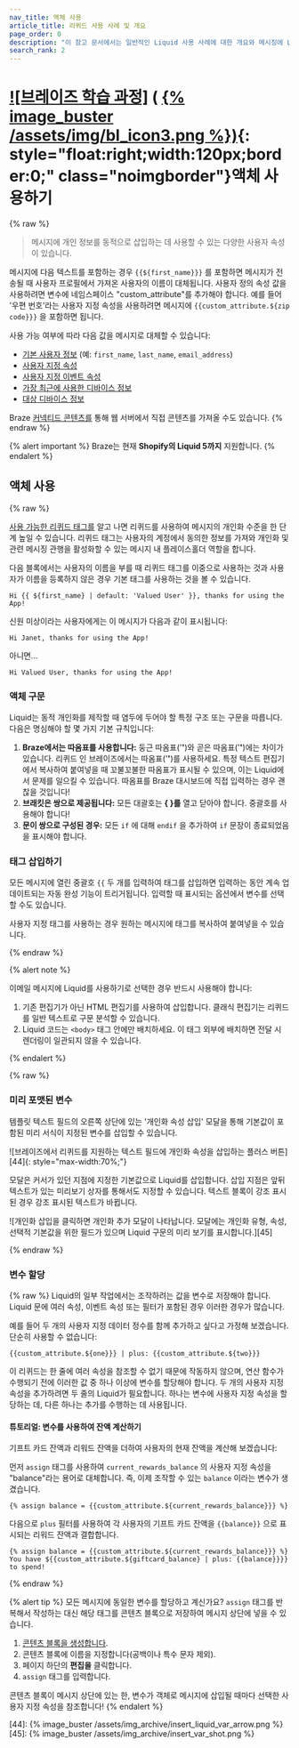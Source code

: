 ```yaml
---
nav_title: 액체 사용
article_title: 리퀴드 사용 사례 및 개요
page_order: 0
description: "이 참고 문서에서는 일반적인 Liquid 사용 사례에 대한 개요와 메시징에 Liquid 태그를 포함하는 방법에 대해 설명합니다."
search_rank: 2
---
```


# [![브레이즈 학습 과정]](https://learning.braze.com/path/dynamic-personalization-with-liquid) ( [{% image_buster /assets/img/bl_icon3.png %})](https://learning.braze.com/path/dynamic-personalization-with-liquid){: style="float:right;width:120px;border:0;" class="noimgborder"}액체 사용하기

{% raw %}

> 메시지에 개인 정보를 동적으로 삽입하는 데 사용할 수 있는 다양한 사용자 속성이 있습니다.

메시지에 다음 텍스트를 포함하는 경우 `{{${first_name}}}` 를 포함하면 메시지가 전송될 때 사용자 프로필에서 가져온 사용자의 이름이 대체됩니다. 사용자 정의 속성 값을 사용하려면 변수에 네임스페이스 "custom_attribute"를 추가해야 합니다. 예를 들어 '우편 번호'라는 사용자 지정 속성을 사용하려면 메시지에 `{{custom_attribute.${zip code}}}` 을 포함하면 됩니다.

사용 가능 여부에 따라 다음 값을 메시지로 대체할 수 있습니다:

- [기본 사용자 정보][1] (예: `first_name`, `last_name`, `email_address`)
- [사용자 지정 속성][2]
- [사용자 지정 이벤트 속성][11]
- [가장 최근에 사용한 디바이스 정보][39]
- [대상 디바이스 정보][40]

Braze [커넥티드 콘텐츠를][9] 통해 웹 서버에서 직접 콘텐츠를 가져올 수도 있습니다.
{% endraw %}

{% alert important %}
Braze는 현재 **Shopify의 Liquid 5까지** 지원합니다.
{% endalert %}

## 액체 사용

{% raw %}

[사용 가능한 리퀴드 태그를][1] 알고 나면 리퀴드를 사용하여 메시지의 개인화 수준을 한 단계 높일 수 있습니다. 리퀴드 태그는 사용자의 계정에서 동의한 정보를 가져와 개인화 및 관련 메시징 관행을 활성화할 수 있는 메시지 내 플레이스홀더 역할을 합니다.

다음 블록에서는 사용자의 이름을 부를 때 리퀴드 태그를 이중으로 사용하는 것과 사용자가 이름을 등록하지 않은 경우 기본 태그를 사용하는 것을 볼 수 있습니다.

```liquid
Hi {{ ${first_name} | default: 'Valued User' }}, thanks for using the App!
```

신원 미상이라는 사용자에게는 이 메시지가 다음과 같이 표시됩니다:

```
Hi Janet, thanks for using the App!
```

아니면...

```
Hi Valued User, thanks for using the App!
```

### 액체 구문

Liquid는 동적 개인화를 제작할 때 염두에 두어야 할 특정 구조 또는 구문을 따릅니다. 다음은 명심해야 할 몇 가지 기본 규칙입니다:

1. **Braze에서는 따옴표를 사용합니다:** 둥근 따옴표('**'**)와 곧은 따옴표('**'**)에는 차이가 있습니다. 리퀴드 인 브레이즈에서는 따옴표('**'**)를 사용하세요. 특정 텍스트 편집기에서 복사하여 붙여넣을 때 꼬불꼬불한 따옴표가 표시될 수 있으며, 이는 Liquid에서 문제를 일으킬 수 있습니다. 따옴표를 Braze 대시보드에 직접 입력하는 경우 괜찮을 것입니다!
2. **브래킷은 쌍으로 제공됩니다:** 모든 대괄호는 **{ }를** 열고 닫아야 합니다. 중괄호를 사용해야 합니다!
3. **문이 쌍으로 구성된 경우:** 모든 `if` 에 대해 `endif` 을 추가하여 `if` 문장이 종료되었음을 표시해야 합니다.

### 태그 삽입하기

모든 메시지에 열린 중괄호 `{{` 두 개를 입력하여 태그를 삽입하면 입력하는 동안 계속 업데이트되는 자동 완성 기능이 트리거됩니다. 입력할 때 표시되는 옵션에서 변수를 선택할 수도 있습니다.

사용자 지정 태그를 사용하는 경우 원하는 메시지에 태그를 복사하여 붙여넣을 수 있습니다.

{% endraw %}

{% alert note %}

이메일 메시지에 Liquid를 사용하기로 선택한 경우 반드시 사용해야 합니다:

1. 기존 편집기가 아닌 HTML 편집기를 사용하여 삽입합니다. 클래식 편집기는 리퀴드를 일반 텍스트로 구문 분석할 수 있습니다.
2. Liquid 코드는 `<body>` 태그 안에만 배치하세요. 이 태그 외부에 배치하면 전달 시 렌더링이 일관되지 않을 수 있습니다.

{% endalert %}

{% raw %}


### 미리 포맷된 변수

템플릿 텍스트 필드의 오른쪽 상단에 있는 '개인화 속성 삽입' 모달을 통해 기본값이 포함된 미리 서식이 지정된 변수를 삽입할 수 있습니다.

![브레이즈에서 리퀴드를 지원하는 텍스트 필드에 개인화 속성을 삽입하는 플러스 버튼][44]{: style="max-width:70%;"}

모달은 커서가 있던 지점에 지정한 기본값으로 Liquid를 삽입합니다. 삽입 지점은 앞뒤 텍스트가 있는 미리보기 상자를 통해서도 지정할 수 있습니다. 텍스트 블록이 강조 표시된 경우 강조 표시된 텍스트가 바뀝니다.

![개인화 삽입을 클릭하면 개인화 추가 모달이 나타납니다. 모달에는 개인화 유형, 속성, 선택적 기본값을 위한 필드가 있으며 Liquid 구문의 미리 보기를 표시합니다.][45]

{% endraw %}

### 변수 할당

{% raw %}
Liquid의 일부 작업에서는 조작하려는 값을 변수로 저장해야 합니다. Liquid 문에 여러 속성, 이벤트 속성 또는 필터가 포함된 경우 이러한 경우가 많습니다.

예를 들어 두 개의 사용자 지정 데이터 정수를 함께 추가하고 싶다고 가정해 보겠습니다. 단순히 사용할 수 없습니다:

```liquid
{{custom_attribute.${one}}} | plus: {{custom_attribute.${two}}}
```

이 리퀴드는 한 줄에 여러 속성을 참조할 수 없기 때문에 작동하지 않으며, 연산 함수가 수행되기 전에 이러한 값 중 하나 이상에 변수를 할당해야 합니다. 두 개의 사용자 지정 속성을 추가하려면 두 줄의 Liquid가 필요합니다. 하나는 변수에 사용자 지정 속성을 할당하는 데, 다른 하나는 추가를 수행하는 데 사용됩니다.

#### 튜토리얼: 변수를 사용하여 잔액 계산하기

기프트 카드 잔액과 리워드 잔액을 더하여 사용자의 현재 잔액을 계산해 보겠습니다:

먼저 `assign` 태그를 사용하여 `current_rewards_balance` 의 사용자 지정 속성을 "balance"라는 용어로 대체합니다. 즉, 이제 조작할 수 있는 `balance` 이라는 변수가 생겼습니다.

```liquid
{% assign balance = {{custom_attribute.${current_rewards_balance}}} %}
```

다음으로 `plus` 필터를 사용하여 각 사용자의 기프트 카드 잔액을 `{{balance}}` 으로 표시되는 리워드 잔액과 결합합니다.

```liquid
{% assign balance = {{custom_attribute.${current_rewards_balance}}} %}
You have ${{custom_attribute.${giftcard_balance} | plus: {{balance}}}} to spend!
```
{% endraw %}

{% alert tip %}
모든 메시지에 동일한 변수를 할당하고 계신가요? `assign` 태그를 반복해서 작성하는 대신 해당 태그를 콘텐츠 블록으로 저장하여 메시지 상단에 넣을 수 있습니다.

1. [콘텐츠 블록을 생성합니다]({{site.baseurl}}/user_guide/engagement_tools/templates_and_media/content_blocks/#create-a-content-block).
2. 콘텐츠 블록에 이름을 지정합니다(공백이나 특수 문자 제외).
3. 페이지 하단의 **편집을** 클릭합니다.
4. `assign` 태그를 입력합니다.

콘텐츠 블록이 메시지 상단에 있는 한, 변수가 객체로 메시지에 삽입될 때마다 선택한 사용자 지정 속성을 참조합니다!
{% endalert %}

[1]: {{site.baseurl}}/user_guide/personalization_and_dynamic_content/liquid/supported_personalization_tags/
[2]: {{site.baseurl}}/user_guide/data_and_analytics/custom_data/custom_attributes/
[9]: {{site.baseurl}}/user_guide/personalization_and_dynamic_content/connected_content/about_connected_content/
[11]: {{site.baseurl}}/user_guide/data_and_analytics/custom_data/custom_events/
[39]: {{site.baseurl}}/user_guide/personalization_and_dynamic_content/liquid/supported_personalization_tags/#most-recently-used-device-information
[40]: {{site.baseurl}}/user_guide/personalization_and_dynamic_content/liquid/supported_personalization_tags/#targeted-device-information
[44]: {% image_buster /assets/img_archive/insert_liquid_var_arrow.png %}
[45]: {% image_buster /assets/img_archive/insert_var_shot.png %}
